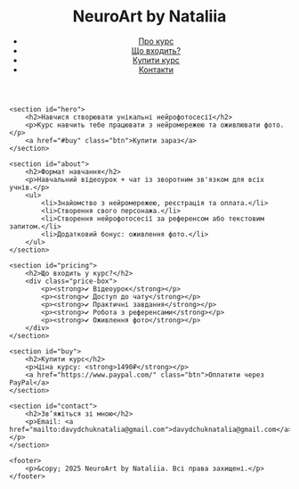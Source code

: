 <!DOCTYPE html>
<html lang="uk">
<head>
    <meta charset="UTF-8">
    <meta name="viewport" content="width=device-width, initial-scale=1.0">
    <title>NeuroArt by Nataliia</title>
    <link rel="stylesheet" href="styles.css">
</head>
<body>
    <header>
        <h1>NeuroArt by Nataliia</h1>
        <nav>
            <ul>
                <li><a href="#about">Про курс</a></li>
                <li><a href="#pricing">Що входить?</a></li>
                <li><a href="#buy">Купити курс</a></li>
                <li><a href="#contact">Контакти</a></li>
            </ul>
        </nav>
    </header>

    <section id="hero">
        <h2>Навчися створювати унікальні нейрофотосесії</h2>
        <p>Курс навчить тебе працювати з нейромережею та оживлювати фото.</p>
        <a href="#buy" class="btn">Купити зараз</a>
    </section>

    <section id="about">
        <h2>Формат навчання</h2>
        <p>Навчальний відеоурок + чат із зворотним зв'язком для всіх учнів.</p>
        <ul>
            <li>Знайомство з нейромережею, реєстрація та оплата.</li>
            <li>Створення свого персонажа.</li>
            <li>Створення нейрофотосесії за референсом або текстовим запитом.</li>
            <li>Додатковий бонус: оживлення фото.</li>
        </ul>
    </section>

    <section id="pricing">
        <h2>Що входить у курс?</h2>
        <div class="price-box">
            <p><strong>✔️ Відеоурок</strong></p>
            <p><strong>✔️ Доступ до чату</strong></p>
            <p><strong>✔️ Практичні завдання</strong></p>
            <p><strong>✔️ Робота з референсами</strong></p>
            <p><strong>✔️ Оживлення фото</strong></p>
        </div>
    </section>

    <section id="buy">
        <h2>Купити курс</h2>
        <p>Ціна курсу: <strong>1490₽</strong></p>
        <a href="https://www.paypal.com/" class="btn">Оплатити через PayPal</a>
    </section>

    <section id="contact">
        <h2>Зв’яжіться зі мною</h2>
        <p>Email: <a href="mailto:davydchuknatalia@gmail.com">davydchuknatalia@gmail.com</a></p>
    </section>

    <footer>
        <p>&copy; 2025 NeuroArt by Nataliia. Всі права захищені.</p>
    </footer>
</body>
</html>
